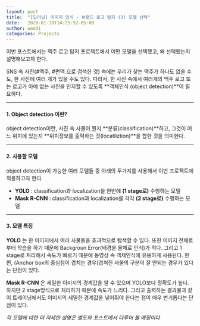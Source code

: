 ```yaml
---
layout: post
title:  "[딥러닝] 이미지 인식 - 브랜드 로고 탐지 (3) 모델 선택"
date:   2020-01-10T14:25:52-05:00
author: woodi
categories: Projects
---
```



이번 포스트에서는 맥주 로고 탐지 프로젝트에서 어떤 모델을 선택했고, 왜 선택했는지 설명해보고자 한다.



SNS 속 사진(#맥주, #편맥 으로 검색한 것) 속에는 우리가 찾는 맥주가 하나도 없을 수도, 한 사진에 여러 개가 있을 수도 있다. 따라서, 한 사진 속에서 여러개의 맥주 로고 또는 로고가 아예 없는 사진을 인지할 수 있도록 **객체인식 (object detection)**이 필요하다.

---
#### 1. Object detection 이란?
object detection이란, 사진 속 사물이 뭔지 **분류(classification)**하고, 그것이 어느 위치에 있는지 **위치정보를 출력하는 것(locatliztion)**을 합한 것을 의미한다.

---
#### 2. 사용할 모델
object detection이 가능한 여러 모델들 중 아래의 두가지를 사용해서 이번 프로젝트에 적용하고자 한다.

-  **YOLO** : classification과 localization을 한번에 **(1 stage로)** 수행하는 모델
-  **Mask R-CNN** : classification과 localization를 각각 **(2 stage로)** 수행하는 모델


---
#### 3. 모델 특징

**YOLO** 는 한 이미지에서 여러 사물들을 효과적으로 탐색할 수 있다. 또한 이미지 전체로부터 학습을 하기 때문에 Backgroun Error(배경을 물체로 인식)가 적다. 그리고 1 stage로 처리해서 속도가 빠르기 때문에 동영상 속 객체인식에 유용하게 사용된다. 한편, (Anchor box의 중심점이 겹치는 경우)겹쳐진 사물의 구분이 잘 안되는 경우가 있다는 단점이 있다.

**Mask R-CNN** 은 세밀한 이미지의 경계값을 알 수 있으며 YOLO보다 정확도가 높다. 하지만 2 stage방식으로 처리하기 때문에 속도가 느리다. 그리고 출력하는 결과물과 같이 트레이닝에서도 이미지의 세밀한 경계값을 넣어줘야 한다는 점이 매우 번거롭다는 단점이 있다.


*각 모델에 대한 더 자세한 설명은 별도의 포스트에서 다루어 볼 예정이다*






